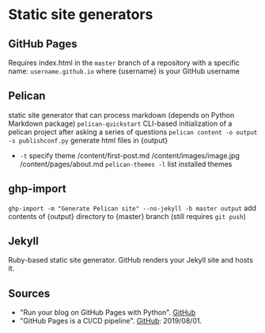 # Static site generators

## GitHub Pages
Requires index.html in the `master` branch of a repository with a specific name: `username.github.io` where {username} is your GitHub username

## Pelican
static site generator that can process markdown (depends on Python Markdown package)
`pelican-quickstart` CLI-based initialization of a pelican project after asking a series of questions
`pelican content -o output -s publishconf.py` generate html files in {output}
  - `-t` specify theme
/content/first-post.md
/content/images/image.jpg
/content/pages/about.md
`pelican-themes -l` list installed themes

## ghp-import
`ghp-import -m "Generate Pelican site" --no-jekyll -b master output`  add contents of {output} directory to {master} branch (still requires `git push`)

## Jekyll
Ruby-based static site generator. GitHub renders your Jekyll site and hosts it.

## Sources
  - "Run your blog on GitHub Pages with Python". [GitHub](https://opensource.com/article/19/5/run-your-blog-github-pages-python#comment-177311)
  - "GitHub Pages is a CI/CD pipeline". [GitHub](https://opensource.com/article/19/8/github-pages-cicd-pipeline): 2019/08/01.